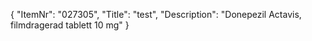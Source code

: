 {
  "ItemNr": "027305",
  "Title": "test",
  "Description": "Donepezil Actavis, filmdragerad tablett 10 mg"
}